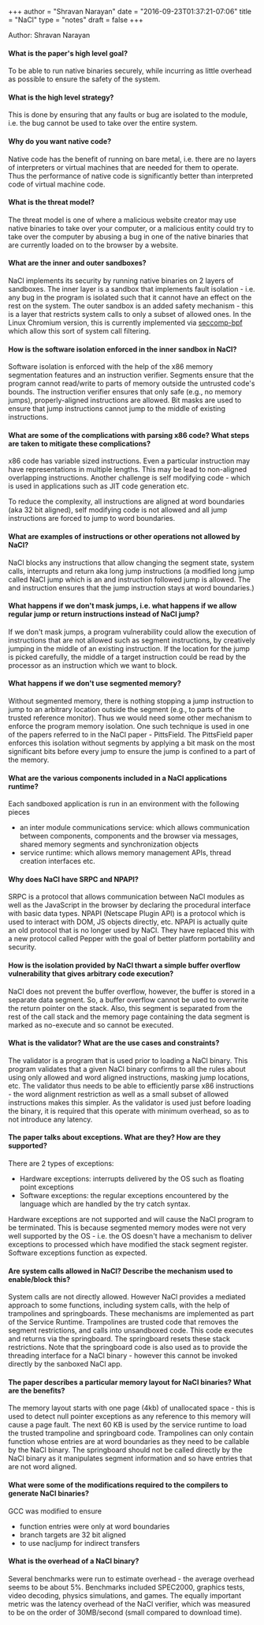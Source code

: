 +++
author = "Shravan Narayan"
date = "2016-09-23T01:37:21-07:06"
title = "NaCl"
type = "notes"
draft = false
+++

Author: Shravan Narayan

#### What is the paper's high level goal?

To be able to run native binaries securely, while incurring as little overhead
as possible to ensure the safety of the system. 

#### What is the high level strategy?

This is done by ensuring that any faults or bug are isolated to the module, i.e.
the bug cannot be used to take over the entire system.

#### Why do you want native code?

Native code has the benefit of running on bare metal, i.e. there are no layers
of interpreters or virtual machines that are needed for them to operate. Thus
the performance of native code is significantly better than interpreted code of
virtual machine code.

#### What is the threat model?

The threat model is one of where a malicious website creator may use native
binaries to take over your computer, or a malicious entity could try to take
over the computer by abusing a bug in one of the native binaries that are
currently loaded on to the browser by a website. 

#### What are the inner and outer sandboxes?

NaCl implements its security by running native binaries on 2 layers of
sandboxes. The inner layer is a sandbox that implements fault isolation - i.e.
any bug in the program is isolated such that it cannot have an effect on the
rest on the system. The outer sandbox is an added safety mechanism - this is a
layer that restricts system calls to only a subset of allowed ones.  In the
Linux Chromium version, this is currently implemented via
[seccomp-bpf](https://en.wikipedia.org/wiki/Seccomp) which allow this sort of
system call filtering.

#### How is the software isolation enforced in the inner sandbox in NaCl?

Software isolation is enforced with the help of the x86 memory segmentation
features and an instruction verifier.  Segments ensure that the program cannot
read/write to parts of memory outside the untrusted code's bounds. The
instruction verifier ensures that only safe (e.g., no memory jumps),
properly-aligned instructions are allowed. Bit masks are used to ensure that
jump instructions cannot jump to the middle of existing instructions. 

#### What are some of the complications with parsing x86 code? What steps are taken to mitigate these complications?

x86 code has variable sized instructions. Even a particular instruction may
have representations in multiple lengths. This may be lead to non-aligned
overlapping instructions. Another challenge is self modifying code - which is
used in applications such as JIT code generation etc.

To reduce the complexity, all instructions are aligned at word boundaries (aka
32 bit aligned), self modifying code is not allowed and all jump instructions
are forced to jump to word boundaries.

#### What are examples of instructions or other operations not allowed by NaCl?

NaCl blocks any instructions that allow changing the segment state, system
calls, interrupts and return aka long jump instructions (a modified long jump
called NaCl jump which is an and instruction followed jump is allowed. The and
instruction ensures that the jump instruction stays at word boundaries.)

#### What happens if we don't mask jumps, i.e. what happens if we allow regular jump or return instructions instead of NaCl jump?

If we don't mask jumps, a program vulnerability could allow the execution of
instructions that are not allowed such as segment instructions, by creatively
jumping in the middle of an existing instruction. If the location for the jump
is picked carefully, the middle of a target instruction could be read by the
processor as an instruction which we want to block.

#### What happens if we don't use segmented memory?

Without segmented memory, there is nothing stopping a jump instruction to jump
to an arbitrary location outside the segment (e.g., to parts of the trusted
reference monitor). Thus we would need some other mechanism to enforce the
program memory isolation. One such technique is used in one of the papers
referred to in the NaCl paper - PittsField. The PittsField paper enforces this
isolation without segments by applying a bit mask on the most significant bits
before every jump to ensure the jump is confined to a part of the memory.

#### What are the various components included in a NaCl applications runtime?

Each sandboxed application is run in an environment with the following pieces 
- an inter module communications service: which allows communication between
  components, components and the browser via messages, shared memory segments
  and synchronization objects
- service runtime: which allows memory management APIs, thread creation interfaces etc.

#### Why does NaCl have SRPC and NPAPI?

SRPC is a protocol that allows communication between NaCl modules as well as
the JavaScript in the browser by declaring the procedural interface with basic
data types. NPAPI (Netscape Plugin API) is a protocol which is used to interact
with DOM, JS objects directly, etc. NPAPI is actually quite an old protocol
that is no longer used by NaCl. They have replaced this with a new protocol
called Pepper with the goal of better platform portability and security. 

#### How is the isolation provided by NaCl thwart a simple buffer overflow vulnerability that gives arbitrary code execution?

NaCl does not prevent the buffer overflow, however, the buffer is stored in a
separate data segment. So, a buffer overflow cannot be used to overwrite the
return pointer on the stack. Also, this segment is separated from the rest of
the call stack and the memory page containing the data segment is marked as
no-execute and so cannot be executed.  

#### What is the validator? What are the use cases and constraints?

The validator is a program that is used prior to loading a NaCl binary. This
program validates that a given NaCl binary confirms to all the rules about
using only allowed and word aligned instructions, masking jump locations, etc.
The validator thus needs to be able to efficiently parse x86 instructions - the
word alignment restriction as well as a small subset of allowed instructions
makes this simpler. As the validator is used just before loading the binary, it
is required that this operate with minimum overhead, so as to not introduce any
latency.

#### The paper talks about exceptions. What are they? How are they supported?

There are 2 types of exceptions:

- Hardware exceptions: interrupts delivered by the OS such as floating point exceptions
- Software exceptions: the regular exceptions encountered by the language which
  are handled by the try catch syntax.

Hardware exceptions are not supported and will cause the NaCl program to be
terminated. This is because segmented memory modes were not very well supported
by the OS - i.e. the OS doesn't have a mechanism to deliver exceptions to
processed which have modified the stack segment register.  Software exceptions
function as expected.

#### Are system calls allowed in NaCl? Describe the mechanism used to enable/block this?

System calls are not directly allowed. However NaCl provides a mediated
approach to some functions, including system calls, with the help of trampolines
and springboards. These mechanisms are implemented as part of the Service
Runtime. Trampolines are trusted code that removes the segment restrictions,
and calls into unsandboxed code. This code executes and returns via the
springboard. The springboard resets these stack restrictions. Note that the
springboard code is also used as to provide the threading interface for a NaCl
binary - however this cannot be invoked directly by the sanboxed NaCl app. 

#### The paper describes a particular memory layout for NaCl binaries? What are the benefits?

The memory layout starts with one page (4kb) of unallocated space - this is
used to detect null pointer exceptions as any reference to this memory will
cause a page fault. The next 60 KB is used by the service runtime to load the
trusted trampoline and springboard code. Trampolines can only contain function
whose entries are at word boundaries as they need to be callable by the NaCl
binary. The springboard should not be called directly by the NaCl binary as it
manipulates segment information and so have entries that are not word aligned. 

#### What were some of the modifications required to the compilers to generate NaCl binaries?

GCC was modified to ensure 

- function entries were only at word boundaries
- branch targets are 32 bit aligned
- to use nacljump for indirect transfers

#### What is the overhead of a NaCl binary?

Several benchmarks were run to estimate overhead - the average overhead seems
to be about 5%. Benchmarks included SPEC2000, graphics tests, video decoding,
physics simulations, and games. The equally important metric was the latency
overhead of the NaCl verifier, which was measured to be on the order of
30MB/second (small compared to download time).
